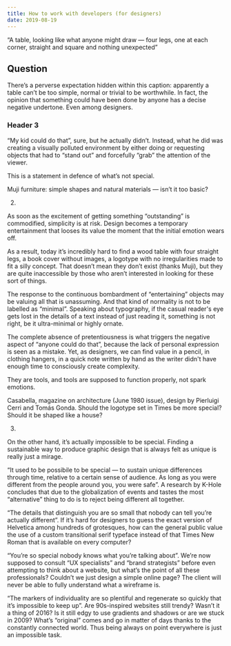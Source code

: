 ```yaml
---
title: How to work with developers (for designers)
date: 2019-08-19
---
```


“A table, looking like what anyone might draw — four legs, one at each corner, straight and square and nothing unexpected”

## Question
There’s a perverse expectation hidden within this caption: apparently a table can’t be too simple, normal or trivial to be worthwhile. In fact, the opinion that something could have been done by anyone has a decise negative undertone. Even among designers.

### Header 3
“My kid could do that”, sure, but he actually didn’t. Instead, what he did was creating a visually polluted environment by either doing or requesting objects that had to “stand out” and forcefully “grab” the attention of the viewer.

This is a statement in defence of what’s not special.


Muji furniture: simple shapes and natural materials — isn’t it too basic?




2.

As soon as the excitement of getting something “outstanding” is commodified, simplicity is at risk. Design becomes a temporary entertainment that looses its value the moment that the initial emotion wears off.

As a result, today it’s incredibly hard to find a wood table with four straight legs, a book cover without images, a logotype with no irregularities made to fit a silly concept. That doesn’t mean they don’t exist (thanks Muji), but they are quite inaccessible by those who aren’t interested in looking for these sort of things.

The response to the continuous bombardment of “entertaining” objects may be valuing all that is unassuming. And that kind of normality is not to be labelled as “minimal”. Speaking about typography, if the casual reader's eye gets lost in the details of a text instead of just reading it, something is not right, be it ultra-minimal or highly ornate.

The complete absence of pretentiousness is what triggers the negative aspect of “anyone could do that”, because the lack of personal expression is seen as a mistake. Yet, as designers, we can find value in a pencil, in clothing hangers, in a quick note written by hand as the writer didn't have enough time to consciously create complexity.

They are tools, and tools are supposed to function properly, not spark emotions.


Casabella, magazine on architecture (June 1980 issue), design by Pierluigi Cerri and Tomás Gonda. Should the logotype set in Times be more special? Should it be shaped like a house?




3.

On the other hand, it’s actually impossible to be special. Finding a sustainable way to produce graphic design that is always felt as unique is really just a mirage.

“It used to be possibile to be special — to sustain unique differences through time, relative to a certain sense of audience. As long as you were different from the people around you, you were safe”. A research by K-Hole concludes that due to the globalization of events and tastes the most “alternative” thing to do is to reject being different all together.

“The details that distinguish you are so small that nobody can tell you’re actually different”. If it’s hard for designers to guess the exact version of Helvetica among hundreds of grotesques, how can the general public value the use of a custom transitional serif typeface instead of that Times New Roman that is available on every computer?

“You’re so special nobody knows what you’re talking about”. We’re now supposed to consult “UX specialists” and “brand strategists” before even attempting to think about a website, but what’s the point of all these professionals? Couldn’t we just design a simple online page? The client will never be able to fully understand what a wireframe is.

“The markers of individuality are so plentiful and regenerate so quickly that it’s impossible to keep up”. Are 90s-inspired websites still trendy? Wasn’t it a thing of 2016? Is it still edgy to use gradients and shadows or are we stuck in 2009? What’s “original” comes and go in matter of days thanks to the constantly connected world. Thus being always on point everywhere is just an impossible task.
